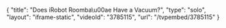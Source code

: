 {
    "title": "Does iRobot Roomba\u00ae Have a Vacuum?",
    "type": "solo",
    "layout": "iframe-static",
    "videoId": "3785115",
    "url": "\/tvpembed\/3785115"
}